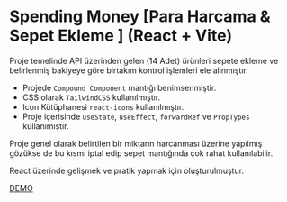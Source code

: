 # Spending Money [Para Harcama & Sepet Ekleme ] (React + Vite)

Proje temelinde API üzerinden gelen (14 Adet) ürünleri sepete ekleme ve belirlenmiş bakiyeye göre birtakım kontrol işlemleri ele alınmıştır.

- Projede `Compound Component` mantığı benimsenmiştir.
- CSS olarak `TailwindCSS` kullanılmıştır.
- Icon Kütüphanesi `react-icons` kullanılmıştır.
- Proje içerisinde `useState`, `useEffect`, `forwardRef` ve `PropTypes` kullanımıştır.

Proje genel olarak belirtilen bir miktarın harcanması üzerine yapılmış gözükse de bu kısmı iptal edip sepet mantığında çok rahat kullanılabilir.

React üzerinde gelişmek ve pratik yapmak için oluşturulmuştur.

[DEMO](adasd)
